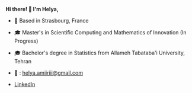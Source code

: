 **Hi there! 👋 I'm Helya,**

- 📍 Based in Strasbourg, France
- 🎓 Master's in Scientific Computing and Mathematics of Innovation (In Progress)
- 🎓 Bachelor's degree in Statistics from Allameh Tabataba'i University, Tehran



- 📧 : helya.amiiriii@gmail.com
-    [LinkedIn](https://www.linkedin.com/in/helya-amiri)
